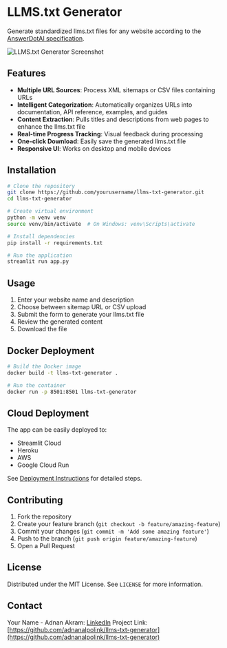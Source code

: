 # LLMS.txt Generator

Generate standardized llms.txt files for any website according to the [AnswerDotAI specification](https://github.com/AnswerDotAI/llms-txt).

![LLMS.txt Generator Screenshot](docs/screenshot.png)

## Features

- **Multiple URL Sources**: Process XML sitemaps or CSV files containing URLs
- **Intelligent Categorization**: Automatically organizes URLs into documentation, API reference, examples, and guides
- **Content Extraction**: Pulls titles and descriptions from web pages to enhance the llms.txt file
- **Real-time Progress Tracking**: Visual feedback during processing
- **One-click Download**: Easily save the generated llms.txt file
- **Responsive UI**: Works on desktop and mobile devices

## Installation

```bash
# Clone the repository
git clone https://github.com/yourusername/llms-txt-generator.git
cd llms-txt-generator

# Create virtual environment
python -m venv venv
source venv/bin/activate  # On Windows: venv\Scripts\activate

# Install dependencies
pip install -r requirements.txt

# Run the application
streamlit run app.py
```

## Usage

1. Enter your website name and description
2. Choose between sitemap URL or CSV upload
3. Submit the form to generate your llms.txt file
4. Review the generated content
5. Download the file

## Docker Deployment

```bash
# Build the Docker image
docker build -t llms-txt-generator .

# Run the container
docker run -p 8501:8501 llms-txt-generator
```

## Cloud Deployment

The app can be easily deployed to:
- Streamlit Cloud
- Heroku
- AWS
- Google Cloud Run

See [Deployment Instructions](DEPLOYMENT.md) for detailed steps.

## Contributing

1. Fork the repository
2. Create your feature branch (`git checkout -b feature/amazing-feature`)
3. Commit your changes (`git commit -m 'Add some amazing feature'`)
4. Push to the branch (`git push origin feature/amazing-feature`)
5. Open a Pull Request

## License

Distributed under the MIT License. See `LICENSE` for more information.

## Contact

Your Name - Adnan Akram: [LinkedIn](http://linkedin.com/in/adnanakram1/)
Project Link: [https://github.com/adnanalpolink/llms-txt-generator](https://github.com/adnanalpolink/llms-txt-generator)
